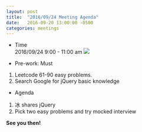 ```yaml
---
layout: post
title:  "2016/09/24 Meeting Agenda"
date:   2016-09-20 13:00:00 -0500
categories: meetings
---
```


* Time  
2016/09/24 9:00 - 11:00 am <a target="_blank" href="https://calendar.google.com/calendar/event?action=TEMPLATE&amp;tmeid=NWcwcWxmcTUzZHAwNXZ2Nm43cHA1ZHYyOHMgc2hhd24uY2hyaXMuZ2FvQG0&amp;tmsrc=shawn.chris.gao%40gmail.com"><img border="0" src="https://www.google.com/calendar/images/ext/gc_button1_en.gif"></a>  

* Pre-work: Must  
1. Leetcode 61-90 easy problems.  
2. Search Google for jQuery basic knowledge  

* Agenda  
1. 冰 shares jQuery  
2. Pick two easy problems and try mocked interview    

**See you then!**
